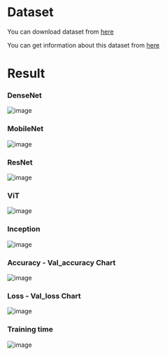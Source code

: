# Dataset
You can download dataset from [here](https://www.kaggle.com/datasets/obulisainaren/multi-cancer) 

You can get information about this dataset from [here](https://web.inf.ufpr.br/vri/databases/breast-cancer-histopathological-database-breakhis/)

# Result
### DenseNet
![image](https://user-images.githubusercontent.com/100410064/235642378-60c04619-b730-493a-ba7e-803dfacb6c53.png)

### MobileNet
![image](https://user-images.githubusercontent.com/100410064/235641856-90e0edb8-05c6-40fc-bd62-af23a3b562f1.png)

### ResNet
![image](https://user-images.githubusercontent.com/100410064/235641606-ad5ff21d-2a90-48aa-a532-c982142baa46.png)

### ViT
![image](https://user-images.githubusercontent.com/100410064/235641070-464c0a13-f21d-44f2-bf77-364b72afa6cb.png)

### Inception
![image](https://user-images.githubusercontent.com/100410064/236374400-63312d88-7d70-4144-99ba-f4d7f0dbbfc9.png)

### Accuracy - Val_accuracy Chart
![image](https://user-images.githubusercontent.com/100410064/236596519-61bdf3b2-2f8e-4d89-8e81-bfa84a6a0dde.png)

### Loss - Val_loss Chart
![image](https://user-images.githubusercontent.com/100410064/236596323-065e41b3-cb00-49fb-bc7b-e4d8c923cd49.png)
### Training time
![image](https://user-images.githubusercontent.com/100410064/236596565-846a187c-e62c-4dc2-962e-fc3ebbce373e.png)
